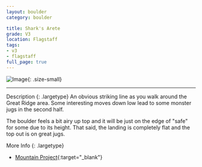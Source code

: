 ```yaml
---
layout: boulder
category: boulder

title: Shark's Arete
grade: V3
location: Flagstaff
tags:
- v3
- flagstaff
full_page: true
---
```


![Image](https://pub-512d85031b1440409fe8612f837b8235.r2.dev/shark_arete_flagstaff_v3.jpg){: .size-small}

---


Description
{: .largetype}
An obvious striking line as you walk around the Great Ridge area. Some interesting moves down low lead to some monster jugs in the second half.

The boulder feels a bit airy up top and it will be just on the edge of "safe" for some due to its height. That said, the landing is completely flat and the top out is on great jugs.

More Info
{: .largetype}
- [Mountain Project](https://www.mountainproject.com/route/105811319/shark-arete){:target="_blank"}
